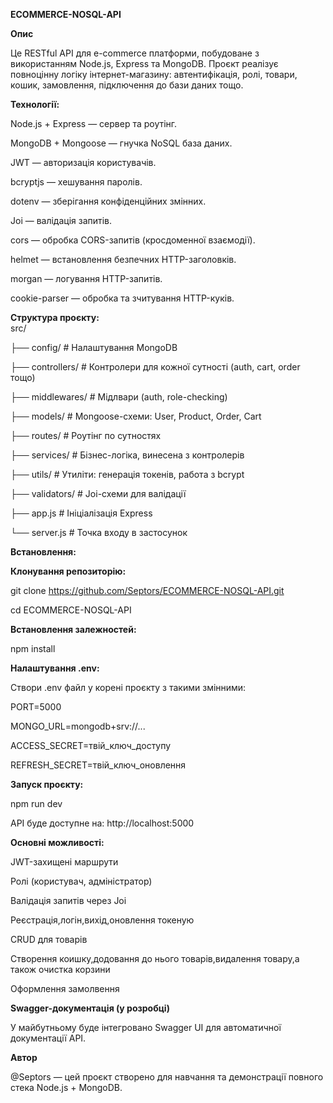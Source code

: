 **ECOMMERCE-NOSQL-API**

**Опис**

Це RESTful API для e-commerce платформи, побудоване з використанням Node.js, Express та MongoDB. Проєкт реалізує повноцінну логіку інтернет-магазину: автентифікація, ролі, товари, кошик, замовлення, підключення до бази даних тощо.	


**Технології:**	

Node.js + Express — сервер та роутінг.	

MongoDB + Mongoose — гнучка NoSQL база даних.		

JWT — авторизація користувачів.		

bcryptjs — хешування паролів.		

dotenv — зберігання конфіденційних змінних.		

Joi — валідація запитів.		

cors — обробка CORS-запитів (кросдоменної взаємодії).	

helmet — встановлення безпечних HTTP-заголовків.

morgan — логування HTTP-запитів.

cookie-parser — обробка та зчитування HTTP-куків.


**Структура проєкту:**	
src/	

├── config/             # Налаштування MongoDB	

├── controllers/        # Контролери для кожної сутності (auth, cart, order тощо)	

├── middlewares/        # Мідлвари (auth,  role-checking)	

├── models/             # Mongoose-схеми: User, Product, Order, Cart	

├── routes/             # Роутінг по сутностях	

├── services/           # Бізнес-логіка, винесена з контролерів	

├── utils/              # Утиліти: генерація токенів, работа з bcrypt

├── validators/         # Joi-схеми для валідації	

├── app.js              # Ініціалізація Express		

└── server.js           # Точка входу в застосунок	

**Встановлення:**

**Клонування репозиторію:** 

git clone https://github.com/Septors/ECOMMERCE-NOSQL-API.git	

cd ECOMMERCE-NOSQL-API	


**Встановлення залежностей:**	

npm install	

**Налаштування .env:**	
	
Створи .env файл у корені проєкту з такими змінними:	

PORT=5000	

MONGO_URL=mongodb+srv://...	

ACCESS_SECRET=твій_ключ_доступу	

REFRESH_SECRET=твій_ключ_оновлення	


**Запуск проєкту:**

npm run dev	

API буде доступне на: http://localhost:5000	

**Основні можливості:**	
	
JWT-захищені маршрути		

Ролі (користувач, адміністратор)	

Валідація запитів через Joi		

Реєстрація,логін,вихід,оновлення токеную	

CRUD для товарів	

Створення коишку,додовання до нього товарів,видалення товару,а також очистка корзини	

Оформлення замолвення	

**Swagger-документація (у розробці)**

У майбутньому буде інтегровано Swagger UI для автоматичної документації API.

**Автор**

@Septors — цей проєкт створено для навчання та демонстрації повного стека Node.js + MongoDB.
